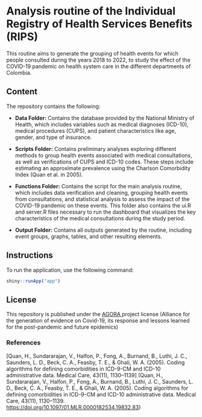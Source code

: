 # Analysis routine of the Individual Registry of Health Services Benefits (RIPS)

This routine aims to generate the grouping of health events for which people consulted during the years 2018 to 2022, to study the effect of the COVID-19 pandemic on health system care in the different departments of Colombia.

## Content
The repository contains the following:

- **Data Folder:** Contains the database provided by the National Ministry of Health, which includes variables such as medical diagnoses (ICD-10), medical procedures (CUPS), and patient characteristics like age, gender, and type of insurance.

- **Scripts Folder:** Contains preliminary analyses exploring different methods to group health events associated with medical consultations, as well as verifications of CUPS and ICD-10 codes. These steps include estimating an approximate prevalence using the Charlson Comorbidity Index (Quan et al. in 2005).

- **Functions Folder:** Contains the script for the main analysis routine, which includes data verification and cleaning, grouping health events from consultations, and statistical analysis to assess the impact of the COVID-19 pandemic on these events. This folder also contains the ui.R and server.R files necessary to run the dashboard that visualizes the key characteristics of the medical consultations during the study period.

- **Output Folder:** Contains all outputs generated by the routine, including event groups, graphs, tables, and other resulting elements.

## Instructions

To run the application, use the following command:

```R
shiny::runApp("app")
```

## License
This repository is published under the [AGORA ](htthttps://github.com/AGORA-COL/.githubp:// "AGORA ") project license (Alliance for the generation of evidence on Covid-19, its response and lessons learned for the post-pandemic and future epidemics)

### References
[Quan, H., Sundararajan, V., Halfon, P., Fong, A., Burnand, B., Luthi, J. C., Saunders, L. D., Beck, C. A., Feasby, T. E., & Ghali, W. A. (2005). Coding algorithms for defining comorbidities in ICD-9-CM and ICD-10 administrative data. Medical Care, 43(11), 1130–1139] (Quan, H., Sundararajan, V., Halfon, P., Fong, A., Burnand, B., Luthi, J. C., Saunders, L. D., Beck, C. A., Feasby, T. E., & Ghali, W. A. ​​(2005). Coding algorithms for defining comorbidities in ICD-9-CM and ICD-10 administrative data. Medical Care, 43(11), 1130–1139. https://doi.org/10.1097/01.MLR.0000182534.19832.83)
